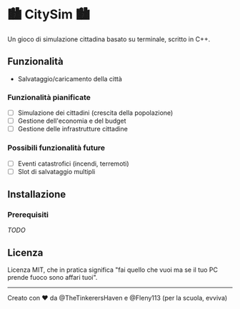 # 🏙️ CitySim 🏙️
Un gioco di simulazione cittadina basato su terminale, scritto in C++.

## Funzionalità
- Salvataggio/caricamento della città

### Funzionalità pianificate
- [ ] Simulazione dei cittadini (crescita della popolazione)
- [ ] Gestione dell'economia e del budget
- [ ] Gestione delle infrastrutture cittadine

### Possibili funzionalità future
- [ ] Eventi catastrofici (incendi, terremoti)
- [ ] Slot di salvataggio multipli

## Installazione

### Prerequisiti
*TODO*

## Licenza
Licenza MIT, che in pratica significa "fai quello che vuoi ma se il tuo PC prende fuoco sono affari tuoi".

---

Creato con ❤️ da @TheTinkerersHaven e @Fleny113 (per la scuola, evviva)
